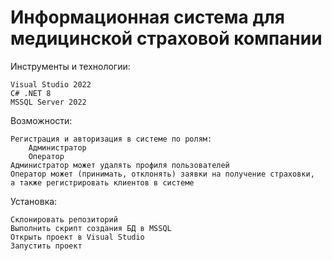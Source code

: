 # Информационная система для медицинской страховой компании
Инструменты и технологии:

    Visual Studio 2022
    C# .NET 8
    MSSQL Server 2022

Возможности:

    Регистрация и авторизация в системе по ролям:
        Администратор
        Оператор
    Администратор может удалять профиля пользователей
    Оператор может (принимать, отклонять) заявки на получение страховки, 
    а также регистрировать клиентов в системе

Установка:

    Склонировать репозиторий
    Выполнить скрипт создания БД в MSSQL
    Открыть проект в Visual Studio
    Запустить проект

